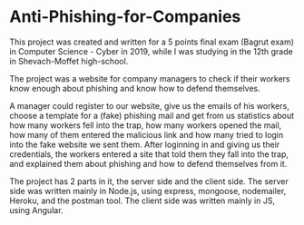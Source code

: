 # Anti-Phishing-for-Companies

This project was created and written for a 5 points final exam (Bagrut exam) in Computer Science - Cyber in 2019, while I was studying in the 12th grade in Shevach-Moffet high-school.

The project was a website for company managers to check if their workers know enough about phishing and know how to defend themselves.

A manager could register to our website, give us the emails of his workers, choose a template for a (fake) phishing mail and get from us statistics about how many workers fell into the trap, how many workers opened the mail, how many of them entered the malicious link and  how many tried to login into the fake website we sent them. After loginning in and giving us their credentials, the workers entered a site that told them they fall into the trap, and explained them about phishing and how to defend themselves from it.

The project has 2 parts in it, the server side and the client side. 
The server side was written mainly in Node.js, using express, mongoose, nodemailer, Heroku, and the postman tool.
The client side was written mainly in JS, using Angular.
